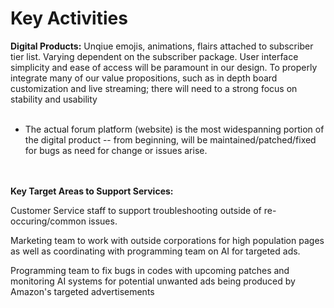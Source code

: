 # Key Activities
**Digital Products:** Unqiue emojis, animations, flairs attached to subscriber tier list. Varying dependent on the subscriber package. User interface simplicity and ease of access will be paramount in our design. To properly integrate many of our value propositions, such as in depth board customization and live streaming; there will need to a strong focus on stability and usability<br><br>
- The actual forum platform (website) is the most widespanning portion of the digital product -- from beginning, will be maintained/patched/fixed for bugs as need for change or issues arise.
<br><br><br>

**Key Target Areas to Support Services:**

Customer Service staff to support troubleshooting outside of re-occuring/common issues. <br>

Marketing team to work with outside corporations for high population pages as well as coordinating with programming team on AI for targeted ads. <br>

Programming team to fix bugs in codes with upcoming patches and monitoring AI systems for potential unwanted ads being produced by Amazon's targeted advertisements<br>



